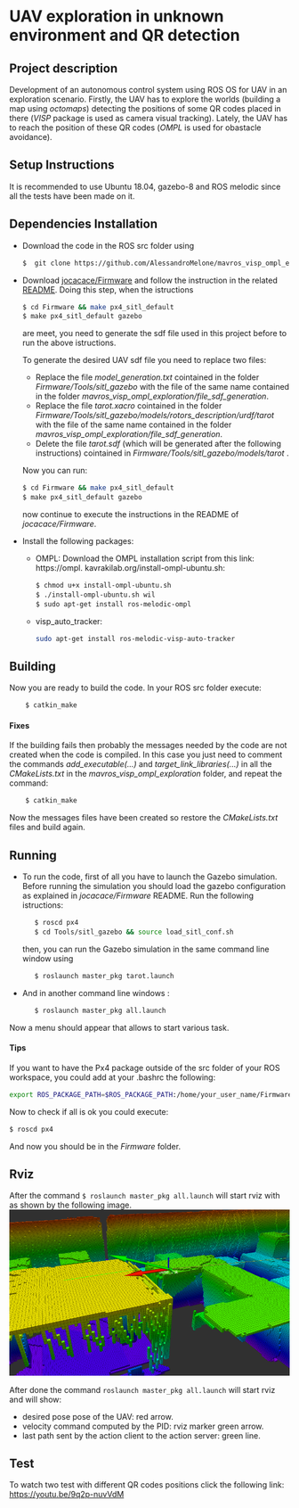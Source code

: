 # UAV exploration in unknown environment and QR detection

## Project description
Development of an autonomous control system using ROS OS for UAV in an exploration scenario. Firstly, the UAV has to explore the worlds (building a map using *octomaps*) detecting the positions of some QR codes placed in there (*VISP* package is used as camera visual tracking). Lately, the UAV has to reach the position of these QR codes (*OMPL* is used for obastacle avoidance). 

## Setup Instructions
It is recommended to use Ubuntu 18.04, gazebo-8 and ROS melodic since all the tests have been made on it. 

## Dependencies Installation
- Download the code in the ROS src folder using 
     ```sh
    $  git clone https://github.com/AlessandroMelone/mavros_visp_ompl_exploration.git
    ```

- Download [jocacace/Firmware](https://github.com/jocacace) and follow the instruction in the related [README](https://github.com/jocacace/Firmware/blob/master/README.md). Doing this step, when the istructions 
    ```sh
    $ cd Firmware && make px4_sitl_default
    $ make px4_sitl_default gazebo
    ```
    are meet, you need to generate the sdf file used in this project before to run the above istructions. 
    
    To generate the desired UAV sdf file you need to replace two files:
    - Replace the file *model_generation.txt* cointained in the folder *Firmware/Tools/sitl_gazebo* with the file of the same name contained in the folder *mavros_visp_ompl_exploration/file_sdf_generation*.
    - Replace the file *tarot.xacro* cointained in the folder *Firmware/Tools/sitl_gazebo/models/rotors_description/urdf/tarot*
    with the file of the same name contained in the folder *mavros_visp_ompl_exploration/file_sdf_generation*. 
    - Delete the file *tarot.sdf* (which will be generated after the following instructions) cointained in *Firmware/Tools/sitl_gazebo/models/tarot* .
    
    Now you can run: 
     ```sh
    $ cd Firmware && make px4_sitl_default
    $ make px4_sitl_default gazebo
    ```

    now continue to execute the instructions in the README of *jocacace/Firmware*.
- Install the following packages:
    - OMPL:
    Download the OMPL installation script from this link: https://ompl.
    kavrakilab.org/install-ompl-ubuntu.sh:
        ```sh    
        $ chmod u+x install-ompl-ubuntu.sh
        $ ./install-ompl-ubuntu.sh wil
        $ sudo apt-get install ros-melodic-ompl
        ```
    - visp_auto_tracker:
        ```sh
        sudo apt-get install ros-melodic-visp-auto-tracker
        ```
## Building 
Now you are ready to build the code.
In your ROS src folder execute:
```sh
    $ catkin_make
```
#### Fixes
If the building fails then probably the messages needed by the code are not created when the code is compiled.
In this case you just need to comment the commands *add_executable(...)*  and *target_link_libraries(...)* in all the *CMakeLists.txt* in the *mavros_visp_ompl_exploration* folder, and repeat the command: 
```sh
    $ catkin_make
```

Now the messages files have been created so restore the *CMakeLists.txt* files and build again.
## Running 
- To run the code, first of all you have to launch the Gazebo simulation. Before running the simulation you should load the gazebo configuration as explained in *jocacace/Firmware* README. 
Run the following istructions: 
     ```sh    
        $ roscd px4
        $ cd Tools/sitl_gazebo && source load_sitl_conf.sh
    ```
    then, you can run the Gazebo simulation in the same command line window using
     ```sh    
        $ roslaunch master_pkg tarot.launch 
    ```

- And in another command line windows :
     ```sh    
        $ roslaunch master_pkg all.launch
    ```
Now a menu should appear that allows to start various task.

#### Tips
If you want to have the Px4 package outside of the src folder of your ROS workspace, you could add at your .bashrc the following: 
```sh 
export ROS_PACKAGE_PATH=$ROS_PACKAGE_PATH:/home/your_user_name/Firmware/
```
Now to check if all is ok you could execute:
```sh 
$ roscd px4
```
And now you should be in the *Firmware* folder.
## Rviz
After the command `$ roslaunch master_pkg all.launch` will start rviz with as shown by the following image.
![rviz window](docs/rviz_uav.png)

After done the command `roslaunch master_pkg all.launch` will start rviz and will show: 
* desired pose pose of the UAV: red arrow. 
* velocity command computed by the PID: rviz marker green arrow. 
* last path sent by the action client to the action server: green line.

## Test
To watch two test with different QR codes positions click the following link: https://youtu.be/9q2p-nuvVdM

